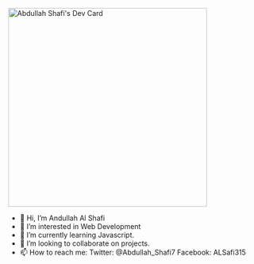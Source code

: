 
<a href="https://app.daily.dev/Shafi_Codes"><img src="https://api.daily.dev/devcards/c94d4a0d7a8b4a939cbeb4da7339a17d.png?r=lct" width="400" alt="Abdullah Shafi's Dev Card"/></a>

- 👋 Hi, I’m Andullah Al Shafi
- 👀 I’m interested in Web Development
- 🌱 I’m currently learning Javascript.
- 💞️ I’m looking to collaborate on projects.
- 📫 How to reach me:
 Twitter: @Abdullah_Shafi7
 Facebook: ALSafi315
 

<!---
Shafi315/Shafi315 is a ✨ special ✨ repository because its `README.md` (this file) appears on your GitHub profile.
You can click the Preview link to take a look at your changes.
--->
